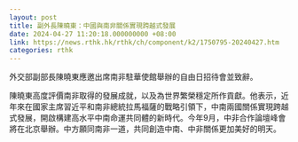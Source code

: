 ```yaml
---
layout: post
title: 副外長陳曉東：中國與南非關係實現跨越式發展
date: 2024-04-27 11:20:18.000000000 +08:00
link: https://news.rthk.hk/rthk/ch/component/k2/1750795-20240427.htm
categories: rthk
---
```


外交部副部長陳曉東應邀出席南非駐華使館舉辦的自由日招待會並致辭。

陳曉東高度評價南非取得的發展成就，以及為世界繁榮穩定所作貢獻。他表示，近年來在國家主席習近平和南非總統拉馬福薩的戰略引領下，中南兩國關係實現跨越式發展，開啟構建高水平中南命運共同體的新時代。今年9月，中非合作論壇峰會將在北京舉辦。中方願同南非一道，共同創造中南、中非關係更加美好的明天。

